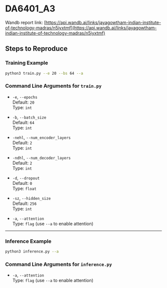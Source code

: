 # DA6401_A3

Wandb report link: [https://api.wandb.ai/links/jayagowtham-indian-institute-of-technology-madras/n5iyxtmf](https://api.wandb.ai/links/jayagowtham-indian-institute-of-technology-madras/n5iyxtmf)

## Steps to Reproduce

### Training Example

```bash
python3 train.py --e 20 --bs 64 --a
```

### Command Line Arguments for `train.py`

- `-e`, `--epochs`  
  Default: `20`  
  Type: `int`  

- `-b`, `--batch_size`  
  Default: `64`  
  Type: `int`  

- `-nehl`, `--num_encoder_layers`  
  Default: `2`  
  Type: `int`  

- `-ndhl`, `--num_decoder_layers`  
  Default: `2`  
  Type: `int`  

- `-d`, `--dropout`  
  Default: `0`  
  Type: `float`  

- `-sz`, `--hidden_size`  
  Default: `256`  
  Type: `int`  

- `-a`, `--attention`  
  Type: `flag` (use `--a` to enable attention)

---

### Inference Example

```bash
python3 inference.py --a
```

### Command Line Arguments for `inference.py`

- `-a`, `--attention`  
  Type: `flag` (use `--a` to enable attention)
